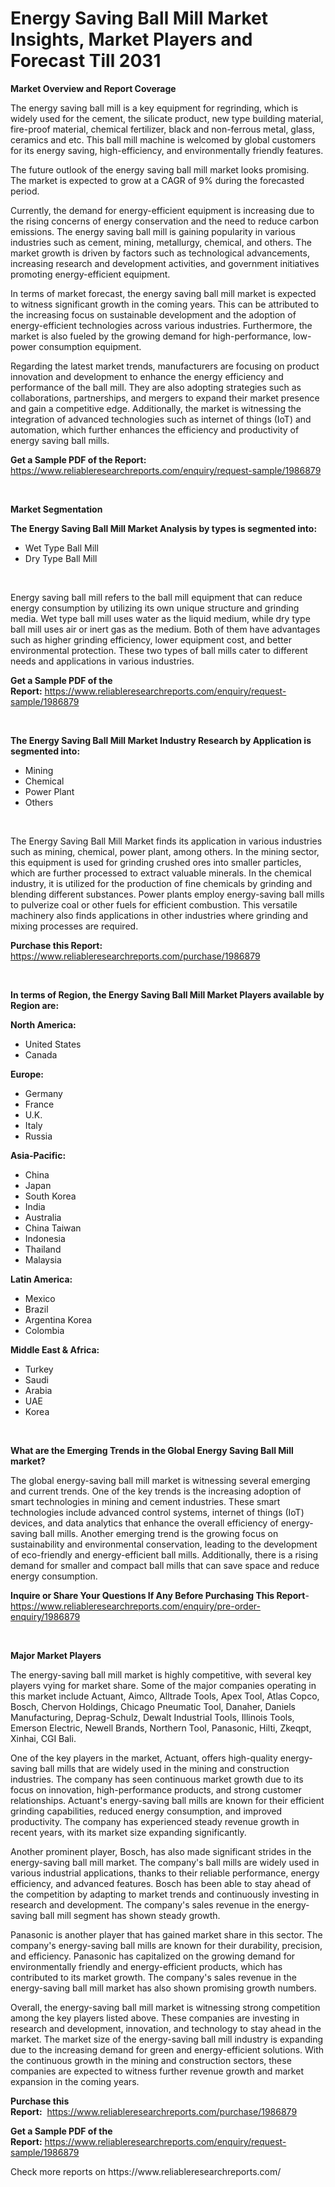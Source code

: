 <p><h1>Energy Saving Ball Mill Market Insights, Market Players and Forecast Till 2031</h1></p><p><strong>Market Overview and Report Coverage</strong></p>
<p><p>The energy saving ball mill is a key equipment for regrinding, which is widely used for the cement, the silicate product, new type building material, fire-proof material, chemical fertilizer, black and non-ferrous metal, glass, ceramics and etc. This ball mill machine is welcomed by global customers for its energy saving, high-efficiency, and environmentally friendly features.</p><p>The future outlook of the energy saving ball mill market looks promising. The market is expected to grow at a CAGR of 9% during the forecasted period. </p><p>Currently, the demand for energy-efficient equipment is increasing due to the rising concerns of energy conservation and the need to reduce carbon emissions. The energy saving ball mill is gaining popularity in various industries such as cement, mining, metallurgy, chemical, and others. The market growth is driven by factors such as technological advancements, increasing research and development activities, and government initiatives promoting energy-efficient equipment.</p><p>In terms of market forecast, the energy saving ball mill market is expected to witness significant growth in the coming years. This can be attributed to the increasing focus on sustainable development and the adoption of energy-efficient technologies across various industries. Furthermore, the market is also fueled by the growing demand for high-performance, low-power consumption equipment.</p><p>Regarding the latest market trends, manufacturers are focusing on product innovation and development to enhance the energy efficiency and performance of the ball mill. They are also adopting strategies such as collaborations, partnerships, and mergers to expand their market presence and gain a competitive edge. Additionally, the market is witnessing the integration of advanced technologies such as internet of things (IoT) and automation, which further enhances the efficiency and productivity of energy saving ball mills.</p></p>
<p><strong>Get a Sample PDF of the Report:</strong> <a href="https://www.reliableresearchreports.com/enquiry/request-sample/1986879">https://www.reliableresearchreports.com/enquiry/request-sample/1986879</a></p>
<p>&nbsp;</p>
<p><strong>Market Segmentation</strong></p>
<p><strong>The Energy Saving Ball Mill Market Analysis by types is segmented into:</strong></p>
<p><ul><li>Wet Type Ball Mill</li><li>Dry Type Ball Mill</li></ul></p>
<p>&nbsp;</p>
<p><p>Energy saving ball mill refers to the ball mill equipment that can reduce energy consumption by utilizing its own unique structure and grinding media. Wet type ball mill uses water as the liquid medium, while dry type ball mill uses air or inert gas as the medium. Both of them have advantages such as higher grinding efficiency, lower equipment cost, and better environmental protection. These two types of ball mills cater to different needs and applications in various industries.</p></p>
<p><strong>Get a Sample PDF of the Report:</strong>&nbsp;<a href="https://www.reliableresearchreports.com/enquiry/request-sample/1986879">https://www.reliableresearchreports.com/enquiry/request-sample/1986879</a></p>
<p>&nbsp;</p>
<p><strong>The Energy Saving Ball Mill Market Industry Research by Application is segmented into:</strong></p>
<p><ul><li>Mining</li><li>Chemical</li><li>Power Plant</li><li>Others</li></ul></p>
<p>&nbsp;</p>
<p><p>The Energy Saving Ball Mill Market finds its application in various industries such as mining, chemical, power plant, among others. In the mining sector, this equipment is used for grinding crushed ores into smaller particles, which are further processed to extract valuable minerals. In the chemical industry, it is utilized for the production of fine chemicals by grinding and blending different substances. Power plants employ energy-saving ball mills to pulverize coal or other fuels for efficient combustion. This versatile machinery also finds applications in other industries where grinding and mixing processes are required.</p></p>
<p><strong>Purchase this Report:</strong>&nbsp; <a href="https://www.reliableresearchreports.com/purchase/1986879">https://www.reliableresearchreports.com/purchase/1986879</a></p>
<p>&nbsp;</p>
<p><strong>In terms of Region, the Energy Saving Ball Mill Market Players available by Region are:</strong></p>
<p>
    <p> <strong> North America: </strong>
        <ul>
            <li>United States</li>
            <li>Canada</li>
        </ul>
        </p> 
    <p> <strong> Europe: </strong>
        <ul>
            <li>Germany</li>
            <li>France</li>
            <li>U.K.</li>
            <li>Italy</li>
            <li>Russia</li>
        </ul>
        </p> 
    <p> <strong> Asia-Pacific: </strong>
        <ul>
            <li>China</li>
            <li>Japan</li>
            <li>South Korea</li>
            <li>India</li>
            <li>Australia</li>
            <li>China Taiwan</li>
            <li>Indonesia</li>
            <li>Thailand</li>
            <li>Malaysia</li>
        </ul>
        </p> 
    <p> <strong> Latin America: </strong>
        <ul>
            <li>Mexico</li>
            <li>Brazil</li>
            <li>Argentina Korea</li>
            <li>Colombia</li>
        </ul>
        </p> 
    <p> <strong> Middle East & Africa: </strong>
        <ul>
            <li>Turkey</li>
            <li>Saudi</li>
            <li>Arabia</li>
            <li>UAE</li>
            <li>Korea</li>
        </ul>
    </p>
    </p>
<p>&nbsp;</p>
<p><strong>What are the Emerging Trends in the Global Energy Saving Ball Mill market?</strong></p>
<p><p>The global energy-saving ball mill market is witnessing several emerging and current trends. One of the key trends is the increasing adoption of smart technologies in mining and cement industries. These smart technologies include advanced control systems, internet of things (IoT) devices, and data analytics that enhance the overall efficiency of energy-saving ball mills. Another emerging trend is the growing focus on sustainability and environmental conservation, leading to the development of eco-friendly and energy-efficient ball mills. Additionally, there is a rising demand for smaller and compact ball mills that can save space and reduce energy consumption.</p></p>
<p><strong>Inquire or Share Your Questions If Any Before Purchasing This Report</strong>- <a href="https://www.reliableresearchreports.com/enquiry/pre-order-enquiry/1986879">https://www.reliableresearchreports.com/enquiry/pre-order-enquiry/1986879</a></p>
<p>&nbsp;</p>
<p><strong>Major Market Players</strong></p>
<p><p>The energy-saving ball mill market is highly competitive, with several key players vying for market share. Some of the major companies operating in this market include Actuant, Aimco, Alltrade Tools, Apex Tool, Atlas Copco, Bosch, Chervon Holdings, Chicago Pneumatic Tool, Danaher, Daniels Manufacturing, Deprag-Schulz, Dewalt Industrial Tools, Illinois Tools, Emerson Electric, Newell Brands, Northern Tool, Panasonic, Hilti, Zkeqpt, Xinhai, CGI Bali.</p><p>One of the key players in the market, Actuant, offers high-quality energy-saving ball mills that are widely used in the mining and construction industries. The company has seen continuous market growth due to its focus on innovation, high-performance products, and strong customer relationships. Actuant's energy-saving ball mills are known for their efficient grinding capabilities, reduced energy consumption, and improved productivity. The company has experienced steady revenue growth in recent years, with its market size expanding significantly.</p><p>Another prominent player, Bosch, has also made significant strides in the energy-saving ball mill market. The company's ball mills are widely used in various industrial applications, thanks to their reliable performance, energy efficiency, and advanced features. Bosch has been able to stay ahead of the competition by adapting to market trends and continuously investing in research and development. The company's sales revenue in the energy-saving ball mill segment has shown steady growth.</p><p>Panasonic is another player that has gained market share in this sector. The company's energy-saving ball mills are known for their durability, precision, and efficiency. Panasonic has capitalized on the growing demand for environmentally friendly and energy-efficient products, which has contributed to its market growth. The company's sales revenue in the energy-saving ball mill market has also shown promising growth numbers.</p><p>Overall, the energy-saving ball mill market is witnessing strong competition among the key players listed above. These companies are investing in research and development, innovation, and technology to stay ahead in the market. The market size of the energy-saving ball mill industry is expanding due to the increasing demand for green and energy-efficient solutions. With the continuous growth in the mining and construction sectors, these companies are expected to witness further revenue growth and market expansion in the coming years.</p></p>
<p><strong>Purchase this Report:</strong>&nbsp;&nbsp;<a href="https://www.reliableresearchreports.com/purchase/1986879">https://www.reliableresearchreports.com/purchase/1986879</a></p>
<p></p>
<p><strong>Get a Sample PDF of the Report:</strong>&nbsp;<a href="https://www.reliableresearchreports.com/enquiry/request-sample/1986879">https://www.reliableresearchreports.com/enquiry/request-sample/1986879</a></p>
<p>Check more reports on https://www.reliableresearchreports.com/</p>